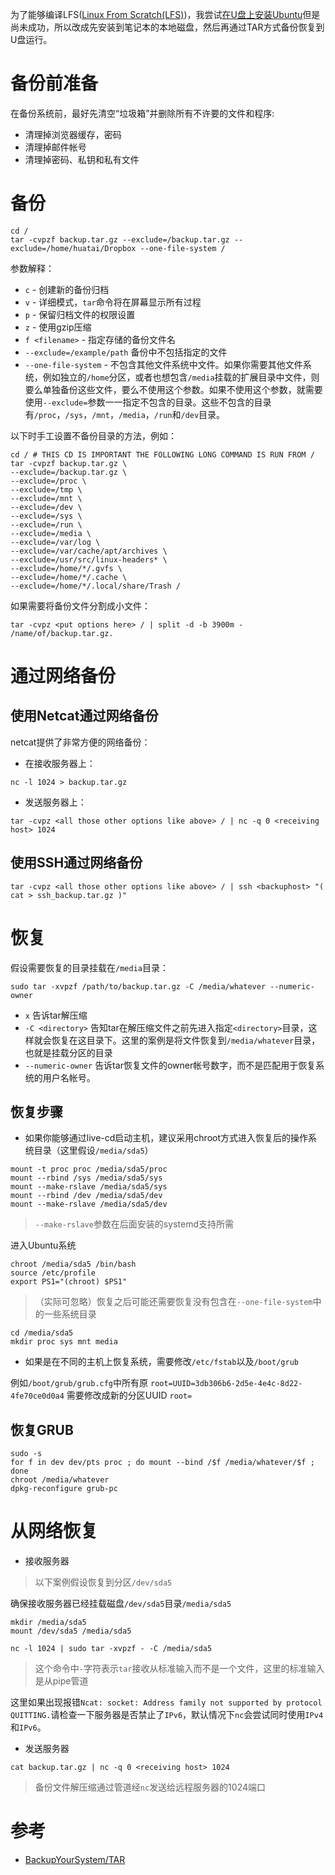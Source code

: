 为了能够编译LFS([Linux From Scratch(LFS)](../../lfs/README))，我尝试[在U盘上安装Ubuntu](install_ubuntu_to_usb_stick)但是尚未成功，所以改成先安装到笔记本的本地磁盘，然后再通过TAR方式备份恢复到U盘运行。

# 备份前准备

在备份系统前，最好先清空“垃圾箱”并删除所有不许要的文件和程序:

* 清理掉浏览器缓存，密码
* 清理掉邮件帐号
* 清理掉密码、私钥和私有文件

# 备份

```
cd /
tar -cvpzf backup.tar.gz --exclude=/backup.tar.gz --exclude=/home/huatai/Dropbox --one-file-system /
```

参数解释：

* `c` - 创建新的备份归档
* `v` - 详细模式，`tar`命令将在屏幕显示所有过程
* `p` - 保留归档文件的权限设置
* `z` - 使用gzip压缩
* `f <filename>` - 指定存储的备份文件名
* `--exclude=/example/path` 备份中不包括指定的文件
* `--one-file-system` - 不包含其他文件系统中文件。如果你需要其他文件系统，例如独立的`/home`分区，或者也想包含`/media`挂载的扩展目录中文件，则要么单独备份这些文件，要么不使用这个参数。如果不使用这个参数，就需要使用`--exclude=`参数一一指定不包含的目录。这些不包含的目录有`/proc`，`/sys`，`/mnt`，`/media`，`/run`和`/dev`目录。

以下时手工设置不备份目录的方法，例如：

```
cd / # THIS CD IS IMPORTANT THE FOLLOWING LONG COMMAND IS RUN FROM /
tar -cvpzf backup.tar.gz \
--exclude=/backup.tar.gz \
--exclude=/proc \
--exclude=/tmp \
--exclude=/mnt \
--exclude=/dev \
--exclude=/sys \
--exclude=/run \ 
--exclude=/media \ 
--exclude=/var/log \
--exclude=/var/cache/apt/archives \
--exclude=/usr/src/linux-headers* \ 
--exclude=/home/*/.gvfs \
--exclude=/home/*/.cache \ 
--exclude=/home/*/.local/share/Trash /
```

如果需要将备份文件分割成小文件：

```
tar -cvpz <put options here> / | split -d -b 3900m - /name/of/backup.tar.gz. 
```

# 通过网络备份

## 使用Netcat通过网络备份

netcat提供了非常方便的网络备份：

* 在接收服务器上：

```
nc -l 1024 > backup.tar.gz
```

* 发送服务器上：

```
tar -cvpz <all those other options like above> / | nc -q 0 <receiving host> 1024 
```

## 使用SSH通过网络备份

```
tar -cvpz <all those other options like above> / | ssh <backuphost> "( cat > ssh_backup.tar.gz )"
```

# 恢复

假设需要恢复的目录挂载在`/media`目录：

```
sudo tar -xvpzf /path/to/backup.tar.gz -C /media/whatever --numeric-owner
```

* `x` 告诉tar解压缩
* `-C <directory>` 告知tar在解压缩文件之前先进入指定`<directory>`目录，这样就会恢复在这目录下。这里的案例是将文件恢复到`/media/whatever`目录，也就是挂载分区的目录
* `--numeric-owner` 告诉tar恢复文件的owner帐号数字，而不是匹配用于恢复系统的用户名帐号。

## 恢复步骤

* 如果你能够通过live-cd启动主机，建议采用chroot方式进入恢复后的操作系统目录（这里假设`/media/sda5`）

```
mount -t proc proc /media/sda5/proc
mount --rbind /sys /media/sda5/sys
mount --make-rslave /media/sda5/sys
mount --rbind /dev /media/sda5/dev
mount --make-rslave /media/sda5/dev
```

> `--make-rslave`参数在后面安装的systemd支持所需

进入Ubuntu系统

```
chroot /media/sda5 /bin/bash
source /etc/profile
export PS1="(chroot) $PS1"
```

>（实际可忽略）恢复之后可能还需要恢复没有包含在`--one-file-system`中的一些系统目录

```
cd /media/sda5
mkdir proc sys mnt media
```

* 如果是在不同的主机上恢复系统，需要修改`/etc/fstab`以及`/boot/grub`

例如`/boot/grub/grub.cfg`中所有原 `root=UUID=3db306b6-2d5e-4e4c-8d22-4fe70ce0d0a4` 需要修改成新的分区UUID `root=`

## 恢复GRUB

```
sudo -s
for f in dev dev/pts proc ; do mount --bind /$f /media/whatever/$f ; done
chroot /media/whatever
dpkg-reconfigure grub-pc
```

# 从网络恢复

* 接收服务器

> 以下案例假设恢复到分区`/dev/sda5`

确保接收服务器已经挂载磁盘`/dev/sda5`目录`/media/sda5`

```
mkdir /media/sda5
mount /dev/sda5 /media/sda5
```

```
nc -l 1024 | sudo tar -xvpzf - -C /media/sda5
```

> 这个命令中`-`字符表示`tar`接收从标准输入而不是一个文件，这里的标准输入是从pipe管道

这里如果出现报错`Ncat: socket: Address family not supported by protocol QUITTING.`请检查一下服务器是否禁止了`IPv6`，默认情况下`nc`会尝试同时使用`IPv4`和`IPv6`。

* 发送服务器

```
cat backup.tar.gz | nc -q 0 <receiving host> 1024
```

> 备份文件解压缩通过管道经`nc`发送给远程服务器的1024端口

# 参考

* [BackupYourSystem/TAR](https://help.ubuntu.com/community/BackupYourSystem/TAR)
